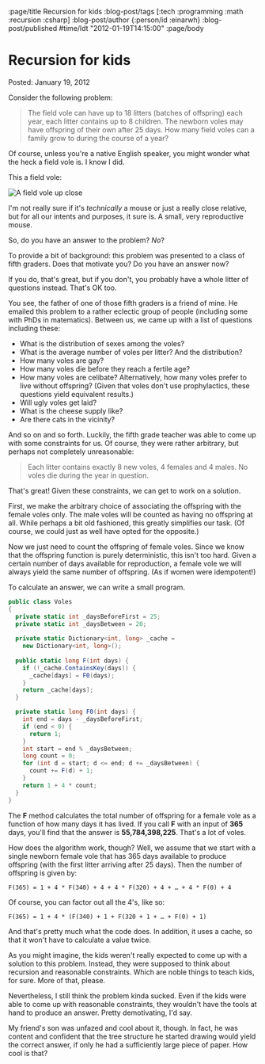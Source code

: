 :page/title Recursion for kids
:blog-post/tags [:tech :programming :math :recursion :csharp]
:blog-post/author {:person/id :einarwh}
:blog-post/published #time/ldt "2012-01-19T14:15:00"
:page/body

# Recursion for kids

Posted: January 19, 2012

Consider the following problem:

> The field vole can have up to 18 litters (batches of offspring) each year, each litter contains up to 8 children. The newborn voles may have offspring of their own after 25 days. How many field voles can a family grow to during the course of a year?

Of course, unless you're a native English speaker, you might wonder what the heck a field vole is. I know I did.

This a field vole:

![A field vole up close](/images/field-vole.jpg)

I'm not really sure if it's _technically_ a mouse or just a really close relative, but for all our intents and purposes, it sure is. A small, very reproductive mouse.

So, do you have an answer to the problem? _No_?

To provide a bit of background: this problem was presented to a class of fifth graders. Does that motivate you? Do you have an answer now?

If you do, that's great, but if you don't, you probably have a whole litter of questions instead. That's OK too.

You see, the father of one of those fifth graders is a friend of mine. He emailed this problem to a rather eclectic group of people (including some with PhDs in matematics). Between us, we came up with a list of questions including these:

* What is the distribution of sexes among the voles?
* What is the average number of voles per litter? And the distribution?
* How many voles are gay?
* How many voles die before they reach a fertile age?
* How many voles are celibate? Alternatively, how many voles prefer to live without offspring? (Given that voles don't use prophylactics, these questions yield equivalent results.)
* Will ugly voles get laid?
* What is the cheese supply like?
* Are there cats in the vicinity?

And so on and so forth. Luckily, the fifth grade teacher was able to come up with some constraints for us. Of course, they were rather arbitrary, but perhaps not completely unreasonable:

> Each litter contains exactly 8 new voles, 4 females and 4 males. No voles die during the year in question.

That's great! Given these constraints, we can get to work on a solution.

First, we make the arbitrary choice of associating the offspring with the female voles only. The male voles will be counted as having no offspring at all. While perhaps a bit old fashioned, this greatly simplifies our task. (Of course, we could just as well have opted for the opposite.)

Now we just need to count the offspring of female voles. Since we know that the offspring function is purely deterministic, this isn't too hard. Given a certain number of days available for reproduction, a female vole we will always yield the same number of offspring. (As if women were idempotent!)

To calculate an answer, we can write a small program.

```csharp
public class Voles 
{
  private static int _daysBeforeFirst = 25;
  private static int _daysBetween = 20;
 
  private static Dictionary<int, long> _cache = 
    new Dictionary<int, long>();
  
  public static long F(int days) {
    if (!_cache.ContainsKey(days)) {
      _cache[days] = F0(days);
    }
    return _cache[days];
  }

  private static long F0(int days) {
    int end = days - _daysBeforeFirst;
    if (end < 0) {
      return 1;
    }
    int start = end % _daysBetween;
    long count = 0;
    for (int d = start; d <= end; d += _daysBetween) {
      count += F(d) + 1;
    }
    return 1 + 4 * count;
  }
}
```

The **F** method calculates the total number of offspring for a female vole as a function of how many days it has lived. If you call **F** with an input of **365** days, you'll find that the answer is **55,784,398,225**. That's a lot of voles.

How does the algorithm work, though? Well, we assume that we start with a single newborn female vole that has 365 days available to produce offspring (with the first litter arriving after 25 days). Then the number of offspring is given by:

```
F(365) = 1 + 4 * F(340) + 4 + 4 * F(320) + 4 + … + 4 * F(0) + 4
```

Of course, you can factor out all the 4's, like so:

```
F(365) = 1 + 4 * (F(340) + 1 + F(320 + 1 + … + F(0) + 1)
```

And that's pretty much what the code does. In addition, it uses a cache, so that it won't have to calculate a value twice.

As you might imagine, the kids weren't really expected to come up with a solution to this problem. Instead, they were supposed to think about recursion and reasonable constraints. Which are noble things to teach kids, for sure. More of that, please.

Nevertheless, I still think the problem kinda sucked. Even if the kids were able to come up with reasonable constraints, they wouldn't have the tools at hand to produce an answer. Pretty demotivating, I'd say.

My friend's son was unfazed and cool about it, though. In fact, he was content and confident that the tree structure he started drawing would yield the correct answer, if only he had a sufficiently large piece of paper. How cool is that?
